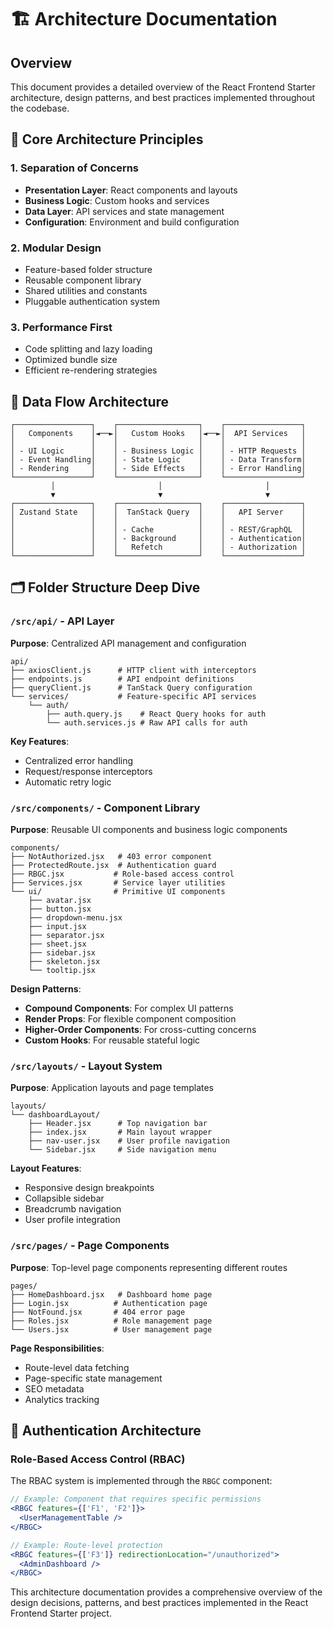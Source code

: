 # 🏗️ Architecture Documentation

## Overview

This document provides a detailed overview of the React Frontend Starter architecture, design patterns, and best practices implemented throughout the codebase.

## 🎯 Core Architecture Principles

### 1. **Separation of Concerns**
- **Presentation Layer**: React components and layouts
- **Business Logic**: Custom hooks and services
- **Data Layer**: API services and state management
- **Configuration**: Environment and build configuration

### 2. **Modular Design**
- Feature-based folder structure
- Reusable component library
- Shared utilities and constants
- Pluggable authentication system

### 3. **Performance First**
- Code splitting and lazy loading
- Optimized bundle size
- Efficient re-rendering strategies

## 🔄 Data Flow Architecture

```
┌─────────────────┐    ┌──────────────────┐    ┌─────────────────┐
│   Components    │◄──►│   Custom Hooks   │◄──►│  API Services   │
│                 │    │                  │    │                 │
│ - UI Logic      │    │ - Business Logic │    │ - HTTP Requests │
│ - Event Handling│    │ - State Logic    │    │ - Data Transform│
│ - Rendering     │    │ - Side Effects   │    │ - Error Handling│
└─────────────────┘    └──────────────────┘    └─────────────────┘
         │                       │                       │
         ▼                       ▼                       ▼
┌─────────────────┐    ┌──────────────────┐    ┌─────────────────┐
│ Zustand State   │    │  TanStack Query  │    │   API Server    │
│                 │    │                  │    │                 │
│                 │    │ - Cache          │    │ - REST/GraphQL  │
│                 │    │ - Background     │    │ - Authentication│
│                 │    │   Refetch        │    │ - Authorization │
└─────────────────┘    └──────────────────┘    └─────────────────┘
```

## 🗂️ Folder Structure Deep Dive

### `/src/api/` - API Layer

**Purpose**: Centralized API management and configuration

```
api/
├── axiosClient.js      # HTTP client with interceptors
├── endpoints.js        # API endpoint definitions
├── queryClient.js      # TanStack Query configuration
└── services/           # Feature-specific API services
    └── auth/
        ├── auth.query.js    # React Query hooks for auth
        └── auth.services.js # Raw API calls for auth
```

**Key Features**:
- Centralized error handling
- Request/response interceptors
- Automatic retry logic

### `/src/components/` - Component Library

**Purpose**: Reusable UI components and business logic components

```
components/
├── NotAuthorized.jsx   # 403 error component
├── ProtectedRoute.jsx  # Authentication guard
├── RBGC.jsx           # Role-based access control
├── Services.jsx       # Service layer utilities
└── ui/                # Primitive UI components
    ├── avatar.jsx
    ├── button.jsx
    ├── dropdown-menu.jsx
    ├── input.jsx
    ├── separator.jsx
    ├── sheet.jsx
    ├── sidebar.jsx
    ├── skeleton.jsx
    └── tooltip.jsx
```

**Design Patterns**:
- **Compound Components**: For complex UI patterns
- **Render Props**: For flexible component composition
- **Higher-Order Components**: For cross-cutting concerns
- **Custom Hooks**: For reusable stateful logic

### `/src/layouts/` - Layout System

**Purpose**: Application layouts and page templates

```
layouts/
└── dashboardLayout/
    ├── Header.jsx      # Top navigation bar
    ├── index.jsx       # Main layout wrapper
    ├── nav-user.jsx    # User profile navigation
    └── Sidebar.jsx     # Side navigation menu
```

**Layout Features**:
- Responsive design breakpoints
- Collapsible sidebar
- Breadcrumb navigation
- User profile integration

### `/src/pages/` - Page Components

**Purpose**: Top-level page components representing different routes

```
pages/
├── HomeDashboard.jsx   # Dashboard home page
├── Login.jsx          # Authentication page
├── NotFound.jsx       # 404 error page
├── Roles.jsx          # Role management page
└── Users.jsx          # User management page
```

**Page Responsibilities**:
- Route-level data fetching
- Page-specific state management
- SEO metadata
- Analytics tracking

## 🔐 Authentication Architecture

### Role-Based Access Control (RBAC)

The RBAC system is implemented through the `RBGC` component:

```jsx
// Example: Component that requires specific permissions
<RBGC features={['F1', 'F2']}>
  <UserManagementTable />
</RBGC>

// Example: Route-level protection
<RBGC features={['F3']} redirectionLocation="/unauthorized">
  <AdminDashboard />
</RBGC>
```

This architecture documentation provides a comprehensive overview of the design decisions, patterns, and best practices implemented in the React Frontend Starter project.
